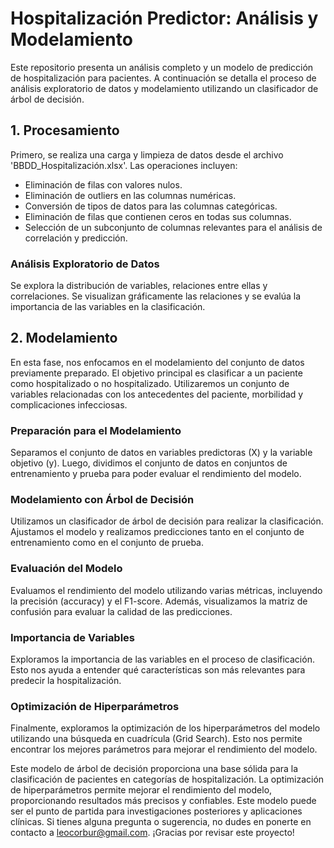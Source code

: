 # **Hospitalización Predictor: Análisis y Modelamiento**

Este repositorio presenta un análisis completo y un modelo de predicción de hospitalización para pacientes. A continuación se detalla el proceso de análisis exploratorio de datos y modelamiento utilizando un clasificador de árbol de decisión.

## 1. Procesamiento

Primero, se realiza una carga y limpieza de datos desde el archivo 'BBDD_Hospitalización.xlsx'. Las operaciones incluyen:

- Eliminación de filas con valores nulos.
- Eliminación de outliers en las columnas numéricas.
- Conversión de tipos de datos para las columnas categóricas.
- Eliminación de filas que contienen ceros en todas sus columnas.
- Selección de un subconjunto de columnas relevantes para el análisis de correlación y predicción.

###  Análisis Exploratorio de Datos

Se explora la distribución de variables, relaciones entre ellas y correlaciones. Se visualizan gráficamente las relaciones y se evalúa la importancia de las variables en la clasificación.

## 2. Modelamiento

En esta fase, nos enfocamos en el modelamiento del conjunto de datos previamente preparado. El objetivo principal es clasificar a un paciente como hospitalizado o no hospitalizado. Utilizaremos un conjunto de variables relacionadas con los antecedentes del paciente, morbilidad y complicaciones infecciosas.

### Preparación para el Modelamiento

Separamos el conjunto de datos en variables predictoras (X) y la variable objetivo (y). Luego, dividimos el conjunto de datos en conjuntos de entrenamiento y prueba para poder evaluar el rendimiento del modelo.

### Modelamiento con Árbol de Decisión

Utilizamos un clasificador de árbol de decisión para realizar la clasificación. Ajustamos el modelo y realizamos predicciones tanto en el conjunto de entrenamiento como en el conjunto de prueba.

### Evaluación del Modelo

Evaluamos el rendimiento del modelo utilizando varias métricas, incluyendo la precisión (accuracy) y el F1-score. Además, visualizamos la matriz de confusión para evaluar la calidad de las predicciones.

### Importancia de Variables

Exploramos la importancia de las variables en el proceso de clasificación. Esto nos ayuda a entender qué características son más relevantes para predecir la hospitalización.

### Optimización de Hiperparámetros

Finalmente, exploramos la optimización de los hiperparámetros del modelo utilizando una búsqueda en cuadrícula (Grid Search). Esto nos permite encontrar los mejores parámetros para mejorar el rendimiento del modelo.

Este modelo de árbol de decisión proporciona una base sólida para la clasificación de pacientes en categorías de hospitalización. La optimización de hiperparámetros permite mejorar el rendimiento del modelo, proporcionando resultados más precisos y confiables. Este modelo puede ser el punto de partida para investigaciones posteriores y aplicaciones clínicas. Si tienes alguna pregunta o sugerencia, no dudes en ponerte en contacto a leocorbur@gmail.com. ¡Gracias por revisar este proyecto!
